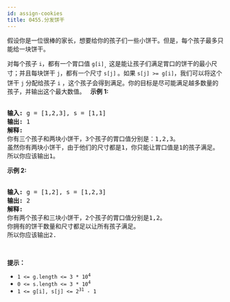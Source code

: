 ```yaml
---
id: assign-cookies
title: 0455.分发饼干
---
```

假设你是一位很棒的家长，想要给你的孩子们一些小饼干。但是，每个孩子最多只能给一块饼干。

对每个孩子 <code>i</code>，都有一个胃口值 <code>g[i]</code><sub>，</sub>这是能让孩子们满足胃口的饼干的最小尺寸；并且每块饼干 <code>j</code>，都有一个尺寸 <code>s[j]</code><sub> </sub>。如果 <code>s[j] &gt;= g[i]</code>，我们可以将这个饼干 <code>j</code> 分配给孩子 <code>i</code> ，这个孩子会得到满足。你的目标是尽可能满足越多数量的孩子，并输出这个最大数值。
 
**示例 1:**


<pre><br/><strong>输入:</strong> g = [1,2,3], s = [1,1]<br/><strong>输出:</strong> 1<br/><strong>解释:</strong> <br/>你有三个孩子和两块小饼干，3个孩子的胃口值分别是：1,2,3。<br/>虽然你有两块小饼干，由于他们的尺寸都是1，你只能让胃口值是1的孩子满足。<br/>所以你应该输出1。<br/></pre>

**示例 2:**


<pre><br/><strong>输入:</strong> g = [1,2], s = [1,2,3]<br/><strong>输出:</strong> 2<br/><strong>解释:</strong> <br/>你有两个孩子和三块小饼干，2个孩子的胃口值分别是1,2。<br/>你拥有的饼干数量和尺寸都足以让所有孩子满足。<br/>所以你应该输出2.<br/></pre>

 

**提示：**


- <code>1 &lt;= g.length &lt;= 3 * 10<sup>4</sup></code>
- <code>0 &lt;= s.length &lt;= 3 * 10<sup>4</sup></code>
- <code>1 &lt;= g[i], s[j] &lt;= 2<sup>31</sup> - 1</code>
